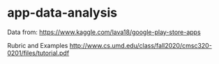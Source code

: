 # app-data-analysis
Data from:
https://www.kaggle.com/lava18/google-play-store-apps


Rubric and Examples
http://www.cs.umd.edu/class/fall2020/cmsc320-0201/files/tutorial.pdf
